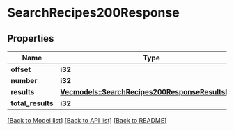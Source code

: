 # SearchRecipes200Response

## Properties

Name | Type | Description | Notes
------------ | ------------- | ------------- | -------------
**offset** | **i32** |  | 
**number** | **i32** |  | 
**results** | [**Vec<models::SearchRecipes200ResponseResultsInner>**](searchRecipes_200_response_results_inner.md) |  | 
**total_results** | **i32** |  | 

[[Back to Model list]](../README.md#documentation-for-models) [[Back to API list]](../README.md#documentation-for-api-endpoints) [[Back to README]](../README.md)


